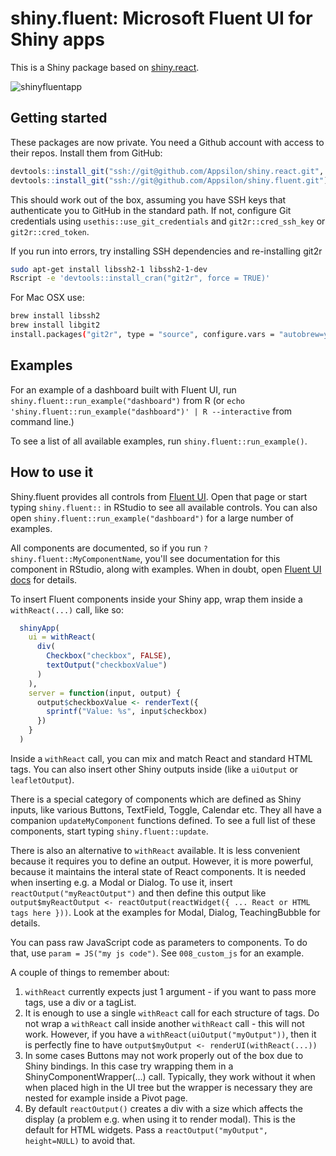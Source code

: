 # shiny.fluent: Microsoft Fluent UI for Shiny apps

This is a Shiny package based on [shiny.react](https://github.com/Appsilon/shiny.react).

![shinyfluentapp](https://user-images.githubusercontent.com/1421503/97004706-bc396b00-153d-11eb-8fb1-3856e8536f92.gif)

## Getting started

These packages are now private. You need a Github account with access to their repos. Install them from GitHub:

```R
devtools::install_git("ssh://git@github.com/Appsilon/shiny.react.git", subdir = "shiny.react")
devtools::install_git("ssh://git@github.com/Appsilon/shiny.fluent.git")
```


This should work out of the box, assuming you have SSH keys that authenticate you to GitHub in the standard path. If not, configure Git credentials using `usethis::use_git_credentials` and `git2r::cred_ssh_key` or `git2r::cred_token`.

If you run into errors, try installing SSH dependencies and re-installing git2r

```sh
sudo apt-get install libssh2-1 libssh2-1-dev
Rscript -e 'devtools::install_cran("git2r", force = TRUE)'
```

For Mac OSX use:
```sh
brew install libssh2
brew install libgit2
install.packages("git2r", type = "source", configure.vars = "autobrew=yes")
```

## Examples

For an example of a dashboard built with Fluent UI, run `shiny.fluent::run_example("dashboard")` from R (or `echo 'shiny.fluent::run_example("dashboard")' | R --interactive` from command line.)

To see a list of all available examples, run `shiny.fluent::run_example()`.

## How to use it

Shiny.fluent provides all controls from [Fluent UI](https://developer.microsoft.com/en-us/fluentui#/controls/web). Open that page or start typing `shiny.fluent::` in RStudio to see all available controls. You can also open `shiny.fluent::run_example("dashboard")` for a large number of examples.

All components are documented, so if you run `?shiny.fluent::MyComponentName`, you'll see documentation for this component in RStudio, along with examples. When in doubt, open [Fluent UI docs](https://developer.microsoft.com/en-us/fluentui#/controls/web) for details.

To insert Fluent components inside your Shiny app, wrap them inside a `withReact(...)` call, like so:

```r
  shinyApp(
    ui = withReact(
      div(
        Checkbox("checkbox", FALSE),
        textOutput("checkboxValue")
      )
    ),
    server = function(input, output) {
      output$checkboxValue <- renderText({
        sprintf("Value: %s", input$checkbox)
      })
    }
  )
```

Inside a `withReact` call, you can mix and match React and standard HTML tags. You can also insert other Shiny outputs inside (like a `uiOutput` or `leafletOutput`).

There is a special category of components which are defined as Shiny inputs, like various Buttons, TextField, Toggle, Calendar etc. They all have a companion `updateMyComponent` functions defined. To see a full list of these components, start typing `shiny.fluent::update`.

There is also an alternative to `withReact` available. It is less convenient because it requires you to define an output. However, it is more powerful, because it maintains the interal state of React components. It is needed when inserting e.g. a Modal or Dialog. To use it, insert `reactOutput("myReactOutput")` and then define this output like `output$myReactOutput <- reactOutput(reactWidget({ ... React or HTML tags here }))`. Look at the examples for Modal, Dialog, TeachingBubble for details.

You can pass raw JavaScript code as parameters to components. To do that, use `param = JS("my js code")`. See `008_custom_js` for an example.

A couple of things to remember about:
1. `withReact` currently expects just 1 argument - if you want to pass more tags, use a div or a tagList.
2. It is enough to use a single `withReact` call for each structure of tags. Do not wrap a `withReact` call inside another `withReact` call - this will not work. However, if you have a `withReact(uiOutput("myOutput"))`, then it is perfectly fine to have `output$myOutput <- renderUI(withReact(...))`
2. In some cases Buttons may not work properly out of the box due to Shiny bindings. In this case try wrapping them in a  ShinyComponentWrapper(...) call. Typically, they work without it when when placed high in the UI tree but the wrapper is necessary they are nested for example inside a Pivot page.
3. By default `reactOutput()` creates a div with a size which affects the display (a problem e.g. when using it to render modal). This is the default for HTML widgets. Pass a `reactOutput("myOutput", height=NULL)` to avoid that.
